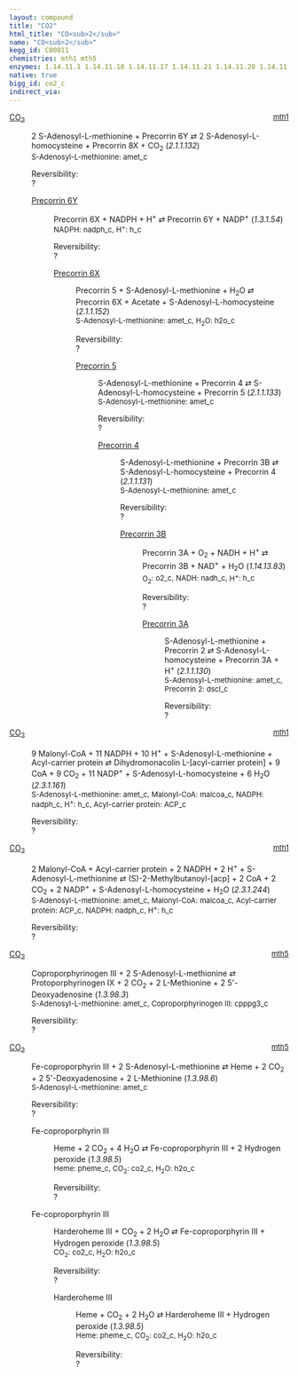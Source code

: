 ```yaml
---
layout: compound
title: "CO2"
html_title: "CO<sub>2</sub>"
name: "CO<sub>2</sub>"
kegg_id: C00011
chemistries: mth1 mth5
enzymes: 1.14.11.1 1.14.11.10 1.14.11.17 1.14.11.21 1.14.11.28 1.14.11.3 1.14.11.39 1.14.11.41 1.14.11.45 1.14.11.46 1.14.11.48 1.14.11.49 1.14.11.55 1.14.11.56 1.14.11.57 1.14.11.58 1.14.11.6 1.14.11.61 1.14.11.62 1.14.11.64 1.14.11.71 1.14.11.74 1.14.11.75 1.14.11.76 1.14.20.10 1.14.20.11 1.14.20.12 1.14.20.14 1.14.20.7 1.14.20.9 1.3.98.3 1.3.98.6 1.5.1.6 2.1.1.132 2.3.1.161 2.3.1.244 2.3.1.37 2.4.2.19 2.4.2.54
native: true
bigg_id: co2_c
indirect_via:
---
```

<dl><dt class="rs-product"><a class="link-dark" data-bs-html="true" data-bs-title="KEGG: C00011" data-bs-toggle="tooltip" href="{{ site.url }}{{ site.baseurl }}/compounds/C00011">CO<sub>2</sub></a><span style="float: right; max-width: 40%"><a class="link-dark opacity-50" href="{{ site.url }}{{ site.baseurl }}/chemistries/mth1" style="font-size: small; word-wrap: anywhere;">mth1</a></span></dt><dd><p>2 S-Adenosyl-L-methionine + Precorrin 6Y ⇄ 2 S-Adenosyl-L-homocysteine + Precorrin 8X + CO<sub>2</sub> (<i>2.1.1.132</i>)<br/><span style="font-size: small;"><span data-bs-html="true" data-bs-title="KEGG: C00019" data-bs-toggle="tooltip">S-Adenosyl-L-methionine</span>: amet_c</span><br/><div class="reversibility_info">Reversibility: <div class="progress"><div aria-valuemax="100" aria-valuemin="0" aria-valuenow="0" class="progress-bar bg-light" role="progressbar" style="width: 100%"></div></div><span>?</span><div class="progress"><div aria-valuemax="10" aria-valuemin="0" aria-valuenow="0" class="progress-bar bg-light" role="progressbar" style="width: 100%"></div></div></div></p><dl><dt><a class="link-dark" data-bs-html="true" data-bs-title="KEGG: C06319" data-bs-toggle="tooltip" href="{{ site.url }}{{ site.baseurl }}/compounds/C06319">Precorrin 6Y</a><span style="float: right; max-width: 40%"><a class="link-dark opacity-50" href="{{ site.url }}{{ site.baseurl }}/chemistries/None" style="font-size: small; word-wrap: anywhere;"></a></span></dt><dd><p>Precorrin 6X + NADPH + H<sup>+</sup> ⇄ Precorrin 6Y + NADP<sup>+</sup> (<i>1.3.1.54</i>)<br/><span style="font-size: small;"><span data-bs-html="true" data-bs-title="KEGG: C00005" data-bs-toggle="tooltip">NADPH</span>: nadph_c, <span data-bs-html="true" data-bs-title="KEGG: C00080" data-bs-toggle="tooltip">H<sup>+</sup></span>: h_c</span><br/><div class="reversibility_info">Reversibility: <div class="progress"><div aria-valuemax="100" aria-valuemin="0" aria-valuenow="0" class="progress-bar bg-light" role="progressbar" style="width: 100%"></div></div><span>?</span><div class="progress"><div aria-valuemax="10" aria-valuemin="0" aria-valuenow="0" class="progress-bar bg-light" role="progressbar" style="width: 100%"></div></div></div></p><dl><dt><a class="link-dark" data-bs-html="true" data-bs-title="KEGG: C06320" data-bs-toggle="tooltip" href="{{ site.url }}{{ site.baseurl }}/compounds/C06320">Precorrin 6X</a><span style="float: right; max-width: 40%"><a class="link-dark opacity-50" href="{{ site.url }}{{ site.baseurl }}/chemistries/None" style="font-size: small; word-wrap: anywhere;"></a></span></dt><dd><p>Precorrin 5 + S-Adenosyl-L-methionine + H<sub>2</sub>O ⇄ Precorrin 6X + Acetate + S-Adenosyl-L-homocysteine (<i>2.1.1.152</i>)<br/><span style="font-size: small;"><span data-bs-html="true" data-bs-title="KEGG: C00019" data-bs-toggle="tooltip">S-Adenosyl-L-methionine</span>: amet_c, <span data-bs-html="true" data-bs-title="KEGG: C00001" data-bs-toggle="tooltip">H<sub>2</sub>O</span>: h2o_c</span><br/><div class="reversibility_info">Reversibility: <div class="progress"><div aria-valuemax="100" aria-valuemin="0" aria-valuenow="0" class="progress-bar bg-light" role="progressbar" style="width: 100%"></div></div><span>?</span><div class="progress"><div aria-valuemax="10" aria-valuemin="0" aria-valuenow="0" class="progress-bar bg-light" role="progressbar" style="width: 100%"></div></div></div></p><dl><dt><a class="link-dark" data-bs-html="true" data-bs-title="KEGG: C06416" data-bs-toggle="tooltip" href="{{ site.url }}{{ site.baseurl }}/compounds/C06416">Precorrin 5</a><span style="float: right; max-width: 40%"><a class="link-dark opacity-50" href="{{ site.url }}{{ site.baseurl }}/chemistries/None" style="font-size: small; word-wrap: anywhere;"></a></span></dt><dd><p>S-Adenosyl-L-methionine + Precorrin 4 ⇄ S-Adenosyl-L-homocysteine + Precorrin 5 (<i>2.1.1.133</i>)<br/><span style="font-size: small;"><span data-bs-html="true" data-bs-title="KEGG: C00019" data-bs-toggle="tooltip">S-Adenosyl-L-methionine</span>: amet_c</span><br/><div class="reversibility_info">Reversibility: <div class="progress"><div aria-valuemax="100" aria-valuemin="0" aria-valuenow="0" class="progress-bar bg-light" role="progressbar" style="width: 100%"></div></div><span>?</span><div class="progress"><div aria-valuemax="10" aria-valuemin="0" aria-valuenow="0" class="progress-bar bg-light" role="progressbar" style="width: 100%"></div></div></div></p><dl><dt><a class="link-dark" data-bs-html="true" data-bs-title="KEGG: C06407" data-bs-toggle="tooltip" href="{{ site.url }}{{ site.baseurl }}/compounds/C06407">Precorrin 4</a><span style="float: right; max-width: 40%"><a class="link-dark opacity-50" href="{{ site.url }}{{ site.baseurl }}/chemistries/None" style="font-size: small; word-wrap: anywhere;"></a></span></dt><dd><p>S-Adenosyl-L-methionine + Precorrin 3B ⇄ S-Adenosyl-L-homocysteine + Precorrin 4 (<i>2.1.1.131</i>)<br/><span style="font-size: small;"><span data-bs-html="true" data-bs-title="KEGG: C00019" data-bs-toggle="tooltip">S-Adenosyl-L-methionine</span>: amet_c</span><br/><div class="reversibility_info">Reversibility: <div class="progress"><div aria-valuemax="100" aria-valuemin="0" aria-valuenow="0" class="progress-bar bg-light" role="progressbar" style="width: 100%"></div></div><span>?</span><div class="progress"><div aria-valuemax="10" aria-valuemin="0" aria-valuenow="0" class="progress-bar bg-light" role="progressbar" style="width: 100%"></div></div></div></p><dl><dt><a class="link-dark" data-bs-html="true" data-bs-title="KEGG: C06406" data-bs-toggle="tooltip" href="{{ site.url }}{{ site.baseurl }}/compounds/C06406">Precorrin 3B</a><span style="float: right; max-width: 40%"><a class="link-dark opacity-50" href="{{ site.url }}{{ site.baseurl }}/chemistries/None" style="font-size: small; word-wrap: anywhere;"></a></span></dt><dd><p>Precorrin 3A + O<sub>2</sub> + NADH + H<sup>+</sup> ⇄ Precorrin 3B + NAD<sup>+</sup> + H<sub>2</sub>O (<i>1.14.13.83</i>)<br/><span style="font-size: small;"><span data-bs-html="true" data-bs-title="KEGG: C00007" data-bs-toggle="tooltip">O<sub>2</sub></span>: o2_c, <span data-bs-html="true" data-bs-title="KEGG: C00004" data-bs-toggle="tooltip">NADH</span>: nadh_c, <span data-bs-html="true" data-bs-title="KEGG: C00080" data-bs-toggle="tooltip">H<sup>+</sup></span>: h_c</span><br/><div class="reversibility_info">Reversibility: <div class="progress"><div aria-valuemax="100" aria-valuemin="0" aria-valuenow="0" class="progress-bar bg-light" role="progressbar" style="width: 100%"></div></div><span>?</span><div class="progress"><div aria-valuemax="10" aria-valuemin="0" aria-valuenow="0" class="progress-bar bg-light" role="progressbar" style="width: 100%"></div></div></div></p><dl><dt><a class="link-dark" data-bs-html="true" data-bs-title="KEGG: C05772" data-bs-toggle="tooltip" href="{{ site.url }}{{ site.baseurl }}/compounds/C05772">Precorrin 3A</a><span style="float: right; max-width: 40%"><a class="link-dark opacity-50" href="{{ site.url }}{{ site.baseurl }}/chemistries/None" style="font-size: small; word-wrap: anywhere;"></a></span></dt><dd><p>S-Adenosyl-L-methionine + Precorrin 2 ⇄ S-Adenosyl-L-homocysteine + Precorrin 3A + H<sup>+</sup> (<i>2.1.1.130</i>)<br/><span style="font-size: small;"><span data-bs-html="true" data-bs-title="KEGG: C00019" data-bs-toggle="tooltip">S-Adenosyl-L-methionine</span>: amet_c, <span data-bs-html="true" data-bs-title="KEGG: C02463" data-bs-toggle="tooltip">Precorrin 2</span>: dscl_c</span><br/><div class="reversibility_info">Reversibility: <div class="progress"><div aria-valuemax="100" aria-valuemin="0" aria-valuenow="0" class="progress-bar bg-light" role="progressbar" style="width: 100%"></div></div><span>?</span><div class="progress"><div aria-valuemax="10" aria-valuemin="0" aria-valuenow="0" class="progress-bar bg-light" role="progressbar" style="width: 100%"></div></div></div></p><dl></dl></dd></dl></dd></dl></dd></dl></dd></dl></dd></dl></dd></dl></dd></dl><dl><dt class="rs-product"><a class="link-dark" data-bs-html="true" data-bs-title="KEGG: C00011" data-bs-toggle="tooltip" href="{{ site.url }}{{ site.baseurl }}/compounds/C00011">CO<sub>2</sub></a><span style="float: right; max-width: 40%"><a class="link-dark opacity-50" href="{{ site.url }}{{ site.baseurl }}/chemistries/mth1" style="font-size: small; word-wrap: anywhere;">mth1</a></span></dt><dd><p>9 Malonyl-CoA + 11 NADPH + 10 H<sup>+</sup> + S-Adenosyl-L-methionine + Acyl-carrier protein ⇄ Dihydromonacolin L-[acyl-carrier protein] + 9 CoA + 9 CO<sub>2</sub> + 11 NADP<sup>+</sup> + S-Adenosyl-L-homocysteine + 6 H<sub>2</sub>O (<i>2.3.1.161</i>)<br/><span style="font-size: small;"><span data-bs-html="true" data-bs-title="KEGG: C00019" data-bs-toggle="tooltip">S-Adenosyl-L-methionine</span>: amet_c, <span data-bs-html="true" data-bs-title="KEGG: C00083" data-bs-toggle="tooltip">Malonyl-CoA</span>: malcoa_c, <span data-bs-html="true" data-bs-title="KEGG: C00005" data-bs-toggle="tooltip">NADPH</span>: nadph_c, <span data-bs-html="true" data-bs-title="KEGG: C00080" data-bs-toggle="tooltip">H<sup>+</sup></span>: h_c, <span data-bs-html="true" data-bs-title="KEGG: C00229" data-bs-toggle="tooltip">Acyl-carrier protein</span>: ACP_c</span><br/><div class="reversibility_info">Reversibility: <div class="progress"><div aria-valuemax="100" aria-valuemin="0" aria-valuenow="0" class="progress-bar bg-light" role="progressbar" style="width: 100%"></div></div><span>?</span><div class="progress"><div aria-valuemax="10" aria-valuemin="0" aria-valuenow="0" class="progress-bar bg-light" role="progressbar" style="width: 100%"></div></div></div></p><dl></dl></dd></dl><dl><dt class="rs-product"><a class="link-dark" data-bs-html="true" data-bs-title="KEGG: C00011" data-bs-toggle="tooltip" href="{{ site.url }}{{ site.baseurl }}/compounds/C00011">CO<sub>2</sub></a><span style="float: right; max-width: 40%"><a class="link-dark opacity-50" href="{{ site.url }}{{ site.baseurl }}/chemistries/mth1" style="font-size: small; word-wrap: anywhere;">mth1</a></span></dt><dd><p>2 Malonyl-CoA + Acyl-carrier protein + 2 NADPH + 2 H<sup>+</sup> + S-Adenosyl-L-methionine ⇄ (S)-2-Methylbutanoyl-[acp] + 2 CoA + 2 CO<sub>2</sub> + 2 NADP<sup>+</sup> + S-Adenosyl-L-homocysteine + H<sub>2</sub>O (<i>2.3.1.244</i>)<br/><span style="font-size: small;"><span data-bs-html="true" data-bs-title="KEGG: C00019" data-bs-toggle="tooltip">S-Adenosyl-L-methionine</span>: amet_c, <span data-bs-html="true" data-bs-title="KEGG: C00083" data-bs-toggle="tooltip">Malonyl-CoA</span>: malcoa_c, <span data-bs-html="true" data-bs-title="KEGG: C00229" data-bs-toggle="tooltip">Acyl-carrier protein</span>: ACP_c, <span data-bs-html="true" data-bs-title="KEGG: C00005" data-bs-toggle="tooltip">NADPH</span>: nadph_c, <span data-bs-html="true" data-bs-title="KEGG: C00080" data-bs-toggle="tooltip">H<sup>+</sup></span>: h_c</span><br/><div class="reversibility_info">Reversibility: <div class="progress"><div aria-valuemax="100" aria-valuemin="0" aria-valuenow="0" class="progress-bar bg-light" role="progressbar" style="width: 100%"></div></div><span>?</span><div class="progress"><div aria-valuemax="10" aria-valuemin="0" aria-valuenow="0" class="progress-bar bg-light" role="progressbar" style="width: 100%"></div></div></div></p><dl></dl></dd></dl><dl><dt class="rs-product"><a class="link-dark" data-bs-html="true" data-bs-title="KEGG: C00011" data-bs-toggle="tooltip" href="{{ site.url }}{{ site.baseurl }}/compounds/C00011">CO<sub>2</sub></a><span style="float: right; max-width: 40%"><a class="link-dark opacity-50" href="{{ site.url }}{{ site.baseurl }}/chemistries/mth5" style="font-size: small; word-wrap: anywhere;">mth5</a></span></dt><dd><p>Coproporphyrinogen III + 2 S-Adenosyl-L-methionine ⇄ Protoporphyrinogen IX + 2 CO<sub>2</sub> + 2 L-Methionine + 2 5'-Deoxyadenosine (<i>1.3.98.3</i>)<br/><span style="font-size: small;"><span data-bs-html="true" data-bs-title="KEGG: C00019" data-bs-toggle="tooltip">S-Adenosyl-L-methionine</span>: amet_c, <span data-bs-html="true" data-bs-title="KEGG: C03263" data-bs-toggle="tooltip">Coproporphyrinogen III</span>: cpppg3_c</span><br/><div class="reversibility_info">Reversibility: <div class="progress"><div aria-valuemax="100" aria-valuemin="0" aria-valuenow="0" class="progress-bar bg-light" role="progressbar" style="width: 100%"></div></div><span>?</span><div class="progress"><div aria-valuemax="10" aria-valuemin="0" aria-valuenow="0" class="progress-bar bg-light" role="progressbar" style="width: 100%"></div></div></div></p><dl></dl></dd></dl><dl><dt class="rs-product"><a class="link-dark" data-bs-html="true" data-bs-title="KEGG: C00011" data-bs-toggle="tooltip" href="{{ site.url }}{{ site.baseurl }}/compounds/C00011">CO<sub>2</sub></a><span style="float: right; max-width: 40%"><a class="link-dark opacity-50" href="{{ site.url }}{{ site.baseurl }}/chemistries/mth5" style="font-size: small; word-wrap: anywhere;">mth5</a></span></dt><dd><p>Fe-coproporphyrin III + 2 S-Adenosyl-L-methionine ⇄ Heme + 2 CO<sub>2</sub> + 2 5'-Deoxyadenosine + 2 L-Methionine (<i>1.3.98.6</i>)<br/><span style="font-size: small;"><span data-bs-html="true" data-bs-title="KEGG: C00019" data-bs-toggle="tooltip">S-Adenosyl-L-methionine</span>: amet_c</span><br/><div class="reversibility_info">Reversibility: <div class="progress"><div aria-valuemax="100" aria-valuemin="0" aria-valuenow="0" class="progress-bar bg-light" role="progressbar" style="width: 100%"></div></div><span>?</span><div class="progress"><div aria-valuemax="10" aria-valuemin="0" aria-valuenow="0" class="progress-bar bg-light" role="progressbar" style="width: 100%"></div></div></div></p><dl><dt><span data-bs-html="true" data-bs-title="KEGG: C21284" data-bs-toggle="tooltip">Fe-coproporphyrin III</span><span style="float: right; max-width: 40%"><a class="link-dark opacity-50" href="{{ site.url }}{{ site.baseurl }}/chemistries/None" style="font-size: small; word-wrap: anywhere;"></a></span></dt><dd><p>Heme + 2 CO<sub>2</sub> + 4 H<sub>2</sub>O ⇄ Fe-coproporphyrin III + 2 Hydrogen peroxide (<i>1.3.98.5</i>)<br/><span style="font-size: small;"><span data-bs-html="true" data-bs-title="KEGG: C00032" data-bs-toggle="tooltip">Heme</span>: pheme_c, <span data-bs-html="true" data-bs-title="KEGG: C00011" data-bs-toggle="tooltip">CO<sub>2</sub></span>: co2_c, <span data-bs-html="true" data-bs-title="KEGG: C00001" data-bs-toggle="tooltip">H<sub>2</sub>O</span>: h2o_c</span><br/><div class="reversibility_info">Reversibility: <div class="progress"><div aria-valuemax="100" aria-valuemin="0" aria-valuenow="0" class="progress-bar bg-light" role="progressbar" style="width: 100%"></div></div><span>?</span><div class="progress"><div aria-valuemax="10" aria-valuemin="0" aria-valuenow="0" class="progress-bar bg-light" role="progressbar" style="width: 100%"></div></div></div></p><dl></dl></dd><dt><span data-bs-html="true" data-bs-title="KEGG: C21284" data-bs-toggle="tooltip">Fe-coproporphyrin III</span><span style="float: right; max-width: 40%"><a class="link-dark opacity-50" href="{{ site.url }}{{ site.baseurl }}/chemistries/None" style="font-size: small; word-wrap: anywhere;"></a></span></dt><dd><p>Harderoheme III + CO<sub>2</sub> + 2 H<sub>2</sub>O ⇄ Fe-coproporphyrin III + Hydrogen peroxide (<i>1.3.98.5</i>)<br/><span style="font-size: small;"><span data-bs-html="true" data-bs-title="KEGG: C00011" data-bs-toggle="tooltip">CO<sub>2</sub></span>: co2_c, <span data-bs-html="true" data-bs-title="KEGG: C00001" data-bs-toggle="tooltip">H<sub>2</sub>O</span>: h2o_c</span><br/><div class="reversibility_info">Reversibility: <div class="progress"><div aria-valuemax="100" aria-valuemin="0" aria-valuenow="0" class="progress-bar bg-light" role="progressbar" style="width: 100%"></div></div><span>?</span><div class="progress"><div aria-valuemax="10" aria-valuemin="0" aria-valuenow="0" class="progress-bar bg-light" role="progressbar" style="width: 100%"></div></div></div></p><dl><dt><span data-bs-html="true" data-bs-title="KEGG: C22173" data-bs-toggle="tooltip">Harderoheme III</span><span style="float: right; max-width: 40%"><a class="link-dark opacity-50" href="{{ site.url }}{{ site.baseurl }}/chemistries/None" style="font-size: small; word-wrap: anywhere;"></a></span></dt><dd><p>Heme + CO<sub>2</sub> + 2 H<sub>2</sub>O ⇄ Harderoheme III + Hydrogen peroxide (<i>1.3.98.5</i>)<br/><span style="font-size: small;"><span data-bs-html="true" data-bs-title="KEGG: C00032" data-bs-toggle="tooltip">Heme</span>: pheme_c, <span data-bs-html="true" data-bs-title="KEGG: C00011" data-bs-toggle="tooltip">CO<sub>2</sub></span>: co2_c, <span data-bs-html="true" data-bs-title="KEGG: C00001" data-bs-toggle="tooltip">H<sub>2</sub>O</span>: h2o_c</span><br/><div class="reversibility_info">Reversibility: <div class="progress"><div aria-valuemax="100" aria-valuemin="0" aria-valuenow="0" class="progress-bar bg-light" role="progressbar" style="width: 100%"></div></div><span>?</span><div class="progress"><div aria-valuemax="10" aria-valuemin="0" aria-valuenow="0" class="progress-bar bg-light" role="progressbar" style="width: 100%"></div></div></div></p><dl></dl></dd></dl></dd></dl></dd></dl>